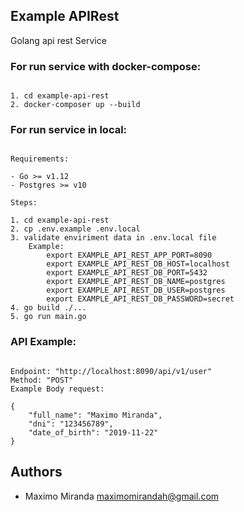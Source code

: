 ## Example APIRest

Golang api rest Service

### For run service with docker-compose:

```

1. cd example-api-rest
2. docker-composer up --build

```

### For run service in local:

```

Requirements:

- Go >= v1.12
- Postgres >= v10

Steps:

1. cd example-api-rest
2. cp .env.example .env.local
3. validate enviriment data in .env.local file
    Example:
        export EXAMPLE_API_REST_APP_PORT=8090
        export EXAMPLE_API_REST_DB_HOST=localhost
        export EXAMPLE_API_REST_DB_PORT=5432
        export EXAMPLE_API_REST_DB_NAME=postgres
        export EXAMPLE_API_REST_DB_USER=postgres
        export EXAMPLE_API_REST_DB_PASSWORD=secret
4. go build ./...
5. go run main.go

```

### API Example:

```

Endpoint: "http://localhost:8090/api/v1/user"
Method: "POST"
Example Body request:

{
	"full_name": "Maximo Miranda",
	"dni": "123456789",
	"date_of_birth": "2019-11-22"
}

```


## Authors

* Maximo Miranda <maximomirandah@gmail.com>